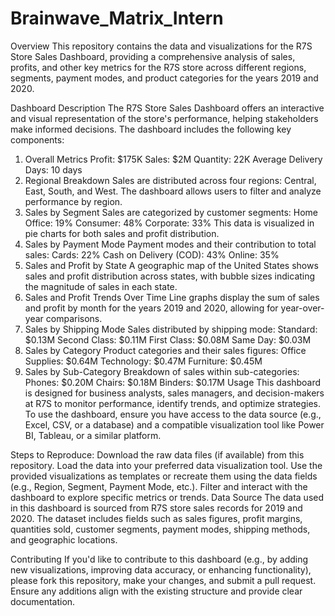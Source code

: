 # Brainwave_Matrix_Intern
Overview
This repository contains the data and visualizations for the R7S Store Sales Dashboard, providing a comprehensive analysis of sales, profits, and other key metrics for the R7S store across different regions, segments, payment modes, and product categories for the years 2019 and 2020.

Dashboard Description
The R7S Store Sales Dashboard offers an interactive and visual representation of the store's performance, helping stakeholders make informed decisions. The dashboard includes the following key components:

1. Overall Metrics
Profit: $175K
Sales: $2M
Quantity: 22K
Average Delivery Days: 10 days
2. Regional Breakdown
Sales are distributed across four regions: Central, East, South, and West. The dashboard allows users to filter and analyze performance by region.
3. Sales by Segment
Sales are categorized by customer segments:
Home Office: 19%
Consumer: 48%
Corporate: 33%
This data is visualized in pie charts for both sales and profit distribution.
4. Sales by Payment Mode
Payment modes and their contribution to total sales:
Cards: 22%
Cash on Delivery (COD): 43%
Online: 35%
5. Sales and Profit by State
A geographic map of the United States shows sales and profit distribution across states, with bubble sizes indicating the magnitude of sales in each state.
6. Sales and Profit Trends Over Time
Line graphs display the sum of sales and profit by month for the years 2019 and 2020, allowing for year-over-year comparisons.
7. Sales by Shipping Mode
Sales distributed by shipping mode:
Standard: $0.13M
Second Class: $0.11M
First Class: $0.08M
Same Day: $0.03M
8. Sales by Category
Product categories and their sales figures:
Office Supplies: $0.64M
Technology: $0.47M
Furniture: $0.45M
9. Sales by Sub-Category
Breakdown of sales within sub-categories:
Phones: $0.20M
Chairs: $0.18M
Binders: $0.17M
Usage
This dashboard is designed for business analysts, sales managers, and decision-makers at R7S to monitor performance, identify trends, and optimize strategies. To use the dashboard, ensure you have access to the data source (e.g., Excel, CSV, or a database) and a compatible visualization tool like Power BI, Tableau, or a similar platform.

Steps to Reproduce:
Download the raw data files (if available) from this repository.
Load the data into your preferred data visualization tool.
Use the provided visualizations as templates or recreate them using the data fields (e.g., Region, Segment, Payment Mode, etc.).
Filter and interact with the dashboard to explore specific metrics or trends.
Data Source
The data used in this dashboard is sourced from R7S store sales records for 2019 and 2020. The dataset includes fields such as sales figures, profit margins, quantities sold, customer segments, payment modes, shipping methods, and geographic locations.

Contributing
If you'd like to contribute to this dashboard (e.g., by adding new visualizations, improving data accuracy, or enhancing functionality), please fork this repository, make your changes, and submit a pull request. Ensure any additions align with the existing structure and provide clear documentation.
